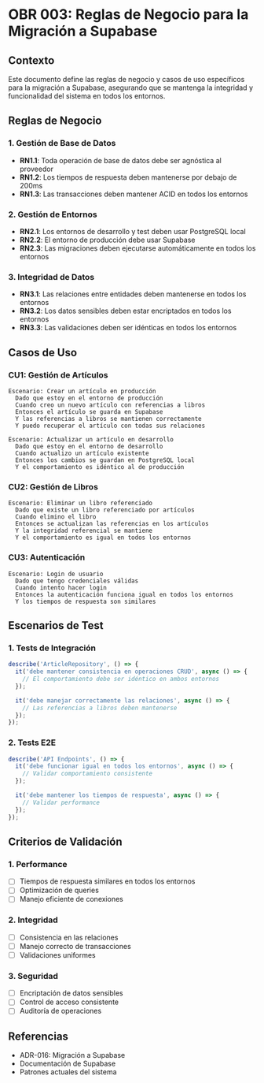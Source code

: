 # OBR 003: Reglas de Negocio para la Migración a Supabase

## Contexto
Este documento define las reglas de negocio y casos de uso específicos para la migración a Supabase, asegurando que se mantenga la integridad y funcionalidad del sistema en todos los entornos.

## Reglas de Negocio

### 1. Gestión de Base de Datos
- **RN1.1**: Toda operación de base de datos debe ser agnóstica al proveedor
- **RN1.2**: Los tiempos de respuesta deben mantenerse por debajo de 200ms
- **RN1.3**: Las transacciones deben mantener ACID en todos los entornos

### 2. Gestión de Entornos
- **RN2.1**: Los entornos de desarrollo y test deben usar PostgreSQL local
- **RN2.2**: El entorno de producción debe usar Supabase
- **RN2.3**: Las migraciones deben ejecutarse automáticamente en todos los entornos

### 3. Integridad de Datos
- **RN3.1**: Las relaciones entre entidades deben mantenerse en todos los entornos
- **RN3.2**: Los datos sensibles deben estar encriptados en todos los entornos
- **RN3.3**: Las validaciones deben ser idénticas en todos los entornos

## Casos de Uso

### CU1: Gestión de Artículos
```gherkin
Escenario: Crear un artículo en producción
  Dado que estoy en el entorno de producción
  Cuando creo un nuevo artículo con referencias a libros
  Entonces el artículo se guarda en Supabase
  Y las referencias a libros se mantienen correctamente
  Y puedo recuperar el artículo con todas sus relaciones

Escenario: Actualizar un artículo en desarrollo
  Dado que estoy en el entorno de desarrollo
  Cuando actualizo un artículo existente
  Entonces los cambios se guardan en PostgreSQL local
  Y el comportamiento es idéntico al de producción
```

### CU2: Gestión de Libros
```gherkin
Escenario: Eliminar un libro referenciado
  Dado que existe un libro referenciado por artículos
  Cuando elimino el libro
  Entonces se actualizan las referencias en los artículos
  Y la integridad referencial se mantiene
  Y el comportamiento es igual en todos los entornos
```

### CU3: Autenticación
```gherkin
Escenario: Login de usuario
  Dado que tengo credenciales válidas
  Cuando intento hacer login
  Entonces la autenticación funciona igual en todos los entornos
  Y los tiempos de respuesta son similares
```

## Escenarios de Test

### 1. Tests de Integración
```typescript
describe('ArticleRepository', () => {
  it('debe mantener consistencia en operaciones CRUD', async () => {
    // El comportamiento debe ser idéntico en ambos entornos
  });

  it('debe manejar correctamente las relaciones', async () => {
    // Las referencias a libros deben mantenerse
  });
});
```

### 2. Tests E2E
```typescript
describe('API Endpoints', () => {
  it('debe funcionar igual en todos los entornos', async () => {
    // Validar comportamiento consistente
  });

  it('debe mantener los tiempos de respuesta', async () => {
    // Validar performance
  });
});
```

## Criterios de Validación

### 1. Performance
- [ ] Tiempos de respuesta similares en todos los entornos
- [ ] Optimización de queries
- [ ] Manejo eficiente de conexiones

### 2. Integridad
- [ ] Consistencia en las relaciones
- [ ] Manejo correcto de transacciones
- [ ] Validaciones uniformes

### 3. Seguridad
- [ ] Encriptación de datos sensibles
- [ ] Control de acceso consistente
- [ ] Auditoría de operaciones

## Referencias
- ADR-016: Migración a Supabase
- Documentación de Supabase
- Patrones actuales del sistema
